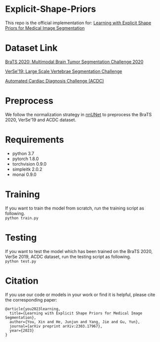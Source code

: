 # Explicit-Shape-Priors

This repo is the official implementation for: [Learning with Explicit Shape Priors for Medical Image Segmentation](https://arxiv.org/abs/2303.17967)


# Dataset Link
[BraTS 2020: Multimodal Brain Tumor Segmentation Challenge 2020](https://www.med.upenn.edu/cbica/brats2020/data.html)  

[VerSe'19: Large Scale Vertebrae Segmentation Challenge](https://verse2019.grand-challenge.org/)  

[Automated Cardiac Diagnosis Challenge (ACDC)](https://www.creatis.insa-lyon.fr/Challenge/acdc/databases.html)  

# Preprocess
We follow the normalization strategy in [nnUNet](https://github.com/MIC-DKFZ/nnUNet) to preprocess the BraTS 2020, VerSe'19 and ACDC dataset.

# Requirements
* python 3.7  
* pytorch 1.8.0  
* torchvision 0.9.0  
* simpleitk 2.0.2
* monai 0.9.0


# Training
If you want to train the model from scratch, run the training script as following.  
`python train.py`


# Testing
If you want to test the model which has been trained on the BraTS 2020, VerSe 2019, ACDC dataset, run the testing script as following.  
`python test.py`




# Citation
If you use our code or models in your work or find it is helpful, please cite the corresponding paper:  
```
@article{you2023learning,
  title={Learning with Explicit Shape Priors for Medical Image Segmentation},
  author={You, Xin and He, Junjun and Yang, Jie and Gu, Yun},
  journal={arXiv preprint arXiv:2303.17967},
  year={2023}
}
```
